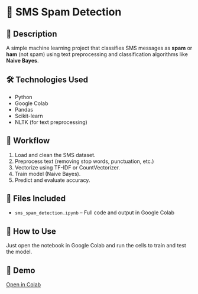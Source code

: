 
# 📩 SMS Spam Detection

## 📌 Description
A simple machine learning project that classifies SMS messages as **spam** or **ham** (not spam) using text preprocessing and classification algorithms like **Naive Bayes**.

## 🛠️ Technologies Used
- Python
- Google Colab
- Pandas
- Scikit-learn
- NLTK (for text preprocessing)

## 🧠 Workflow
1. Load and clean the SMS dataset.
2. Preprocess text (removing stop words, punctuation, etc.)
3. Vectorize using TF-IDF or CountVectorizer.
4. Train model (Naive Bayes).
5. Predict and evaluate accuracy.

## 📂 Files Included
- `sms_spam_detection.ipynb` – Full code and output in Google Colab

## 🚀 How to Use
Just open the notebook in Google Colab and run the cells to train and test the model.

## 🔗 Demo
[Open in Colab](https://colab.research.google.com/drive/https://colab.research.google.com/drive/1lezDpJIxze0Mk4zo3UueXK1-G3zsci4L?usp=sharing)

